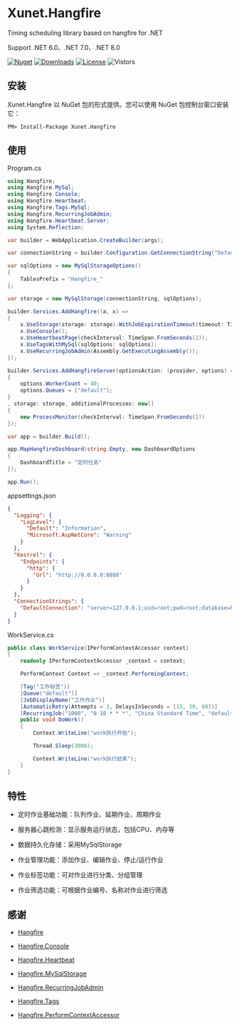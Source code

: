 # Xunet.Hangfire

Timing scheduling library based on hangfire for .NET

Support .NET 6.0、.NET 7.0、.NET 8.0

[![Nuget](https://img.shields.io/nuget/v/Xunet.Hangfire.svg?style=flat-square)](https://www.nuget.org/packages/Xunet.Hangfire)
[![Downloads](https://img.shields.io/nuget/dt/Xunet.Hangfire.svg?style=flat-square)](https://www.nuget.org/stats/packages/Xunet.Hangfire?groupby=Version)
[![License](https://img.shields.io/github/license/shelley-xl/Xunet.Hangfire.svg)](https://github.com/shelley-xl/Xunet.Hangfire/blob/master/LICENSE)
![Vistors](https://visitor-badge.laobi.icu/badge?page_id=https://github.com/shelley-xl/Xunet.Hangfire)

## 安装

Xunet.Hangfire 以 NuGet 包的形式提供。您可以使用 NuGet 包控制台窗口安装它：

```
PM> Install-Package Xunet.Hangfire
```

## 使用

Program.cs

```c#
using Hangfire;
using Hangfire.MySql;
using Hangfire.Console;
using Hangfire.Heartbeat;
using Hangfire.Tags.MySql;
using Hangfire.RecurringJobAdmin;
using Hangfire.Heartbeat.Server;
using System.Reflection;

var builder = WebApplication.CreateBuilder(args);

var connectionString = builder.Configuration.GetConnectionString("DefaultConnection") ?? throw new ArgumentException("connectionString");

var sqlOptions = new MySqlStorageOptions()
{
    TablesPrefix = "Hangfire_"
};

var storage = new MySqlStorage(connectionString, sqlOptions);

builder.Services.AddHangfire((a, x) =>
{
    x.UseStorage(storage: storage).WithJobExpirationTimeout(timeout: TimeSpan.FromDays(7));
    x.UseConsole();
    x.UseHeartbeatPage(checkInterval: TimeSpan.FromSeconds(2));
    x.UseTagsWithMySql(sqlOptions: sqlOptions);
    x.UseRecurringJobAdmin(Assembly.GetExecutingAssembly());
});

builder.Services.AddHangfireServer(optionsAction: (provider, options) =>
{
    options.WorkerCount = 40;
    options.Queues = ["default"];
}
, storage: storage, additionalProcesses: new[]
{
    new ProcessMonitor(checkInterval: TimeSpan.FromSeconds(2))
});

var app = builder.Build();

app.MapHangfireDashboard(string.Empty, new DashboardOptions
{
    DashboardTitle = "定时任务"
});

app.Run();
```

appsettings.json

```json
{
  "Logging": {
    "LogLevel": {
      "Default": "Information",
      "Microsoft.AspNetCore": "Warning"
    }
  },
  "Kestrel": {
    "Endpoints": {
      "http": {
        "Url": "http://0.0.0.0:8888"
      }
    }
  },
  "ConnectionStrings": {
    "DefaultConnection": "server=127.0.0.1;uid=root;pwd=root;database=hangfire;Allow User Variables=True;"
  }
}
```

WorkService.cs

```c#
public class WorkService(IPerformContextAccessor context)
{
    readonly IPerformContextAccessor _context = context;

    PerformContext Context => _context.PerformingContext;

    [Tag("工作标签")]
    [Queue("default")]
    [JobDisplayName("工作作业")]
    [AutomaticRetry(Attempts = 3, DelaysInSeconds = [15, 30, 60])]
    [RecurringJob("1000", "0 10 * * *", "China Standard Time", "default")]
    public void DoWork()
    {
        Context.WriteLine("work执行开始");

        Thread.Sleep(3000);

        Context.WriteLine("work执行结束");
    }
}
```

## 特性

- 定时作业基础功能：队列作业、延期作业、周期作业

- 服务器心跳检测：显示服务运行状态，包括CPU、内存等

- 数据持久化存储：采用MySqlStorage

- 作业管理功能：添加作业、编辑作业、停止/运行作业

- 作业标签功能：可对作业进行分类、分组管理

- 作业筛选功能：可根据作业编号、名称对作业进行筛选

## 感谢

- [Hangfire](https://github.com/HangfireIO/Hangfire)

- [Hangfire.Console](https://github.com/pieceofsummer/Hangfire.Console)

- [Hangfire.Heartbeat](https://github.com/ahydrax/Hangfire.Heartbeat)

- [Hangfire.MySqlStorage](https://github.com/arnoldasgudas/Hangfire.MySqlStorage)

- [Hangfire.RecurringJobAdmin](https://github.com/bamotav/Hangfire.RecurringJobAdmin)

- [Hangfire.Tags](https://github.com/face-it/Hangfire.Tags)

- [Hangfire.PerformContextAccessor](https://github.com/meriturva/Hangfire.PerformContextAccessor)